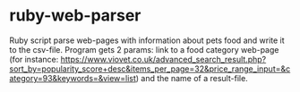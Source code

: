 # ruby-web-parser
Ruby script parse web-pages with information about pets food and write it to the csv-file. Program gets 2 params: link to a food category web-page (for instance: https://www.viovet.co.uk/advanced_search_result.php?sort_by=popularity_score+desc&items_per_page=32&price_range_input=&category=93&keywords=&view=list) and the name of a result-file. 

